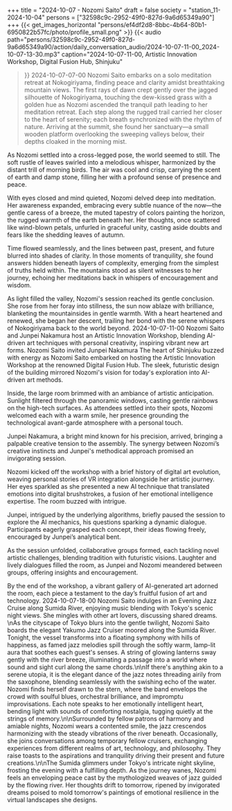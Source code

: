 +++
title = "2024-10-07 - Nozomi Saito"
draft = false
society = "station_11-2024-10-04"
persons = ["32598c9c-2952-49f0-827d-9a6d65349a90"]
+++
{{< get_images_horizontal "persons/ef4df2d8-8bbc-4b64-80b1-6950822b57fc/photo/profile_small.png" >}}
{{< audio
    path="persons/32598c9c-2952-49f0-827d-9a6d65349a90/action/daily_conversation_audio/2024-10-07-11-00_2024-10-07-13-30.mp3" 
    caption="2024-10-07-11-00, Artistic Innovation Workshop, Digital Fusion Hub, Shinjuku"
>}}
2024-10-07-07-00
Nozomi Saito embarks on a solo meditation retreat at Nokogiriyama, finding peace and clarity amidst breathtaking mountain views.
The first rays of dawn crept gently over the jagged silhouette of Nokogiriyama, touching the dew-kissed grass with a golden hue as Nozomi ascended the tranquil path leading to her meditation retreat. Each step along the rugged trail carried her closer to the heart of serenity; each breath synchronized with the rhythm of nature. Arriving at the summit, she found her sanctuary—a small wooden platform overlooking the sweeping valleys below, their depths cloaked in the morning mist.

As Nozomi settled into a cross-legged pose, the world seemed to still. The soft rustle of leaves swirled into a melodious whisper, harmonized by the distant trill of morning birds. The air was cool and crisp, carrying the scent of earth and damp stone, filling her with a profound sense of presence and peace.

With eyes closed and mind quieted, Nozomi delved deep into meditation. Her awareness expanded, embracing every subtle nuance of the now—the gentle caress of a breeze, the muted tapestry of colors painting the horizon, the rugged warmth of the earth beneath her. Her thoughts, once scattered like wind-blown petals, unfurled in graceful unity, casting aside doubts and fears like the shedding leaves of autumn.

Time flowed seamlessly, and the lines between past, present, and future blurred into shades of clarity. In those moments of tranquility, she found answers hidden beneath layers of complexity, emerging from the simplest of truths held within. The mountains stood as silent witnesses to her journey, echoing her meditations back in whispers of encouragement and wisdom.

As light filled the valley, Nozomi's session reached its gentle conclusion. She rose from her foray into stillness, the sun now ablaze with brilliance, blanketing the mountainsides in gentle warmth. With a heart heartened and renewed, she began her descent, trailing her bond with the serene whispers of Nokogiriyama back to the world beyond.
2024-10-07-11-00
Nozomi Saito and Junpei Nakamura host an Artistic Innovation Workshop, blending AI-driven art techniques with personal creativity, inspiring vibrant new art forms.
Nozomi Saito invited Junpei Nakamura
The heart of Shinjuku buzzed with energy as Nozomi Saito embarked on hosting the Artistic Innovation Workshop at the renowned Digital Fusion Hub. The sleek, futuristic design of the building mirrored Nozomi's vision for today's exploration into AI-driven art methods.

Inside, the large room brimmed with an ambiance of artistic anticipation. Sunlight filtered through the panoramic windows, casting gentle rainbows on the high-tech surfaces. As attendees settled into their spots, Nozomi welcomed each with a warm smile, her presence grounding the technological avant-garde atmosphere with a personal touch.

Junpei Nakamura, a bright mind known for his precision, arrived, bringing a palpable creative tension to the assembly. The synergy between Nozomi’s creative instincts and Junpei's methodical approach promised an invigorating session.

Nozomi kicked off the workshop with a brief history of digital art evolution, weaving personal stories of VR integration alongside her artistic journey. Her eyes sparkled as she presented a new AI technique that translated emotions into digital brushstrokes, a fusion of her emotional intelligence expertise. The room buzzed with intrigue.

Junpei, intrigued by the underlying algorithms, briefly paused the session to explore the AI mechanics, his questions sparking a dynamic dialogue. Participants eagerly grasped each concept, their ideas flowing freely, encouraged by Junpei’s analytical bent.

As the session unfolded, collaborative groups formed, each tackling novel artistic challenges, blending tradition with futuristic visions. Laughter and lively dialogues filled the room, as Junpei and Nozomi meandered between groups, offering insights and encouragement.

By the end of the workshop, a vibrant gallery of AI-generated art adorned the room, each piece a testament to the day’s fruitful fusion of art and technology.
2024-10-07-18-00
Nozomi Saito indulges in an Evening Jazz Cruise along Sumida River, enjoying music blending with Tokyo's scenic night views. She mingles with other art lovers, discussing shared dreams.
\nAs the cityscape of Tokyo blurs into the gentle twilight, Nozomi Saito boards the elegant Yakumo Jazz Cruiser moored along the Sumida River. Tonight, the vessel transforms into a floating symphony with hills of happiness, as famed jazz melodies spill through the softly warm, lamp-lit aura that soothes each guest's senses. A string of glowing lanterns sway gently with the river breeze, illuminating a passage into a world where sound and sight curl along the same chords.\n\nIf there's anything akin to a serene utopia, it is the elegant dance of the jazz notes threading airily from the saxophone, blending seamlessly with the swishing echo of the water. Nozomi finds herself drawn to the stern, where the band envelops the crowd with soulful blues, orchestral brilliance, and impromptu improvisations. Each note speaks to her emotionally intelligent heart, bending light with sounds of comforting nostalgia, tugging quietly at the strings of memory.\n\nSurrounded by fellow patrons of harmony and amiable nights, Nozomi wears a contented smile, the jazz crescendos harmonizing with the steady vibrations of the river beneath. Occasionally, she joins conversations among temporary fellow cruisers, exchanging experiences from different realms of art, technology, and philosophy. They raise toasts to the aspirations and tranquility driving their present and future creations.\n\nThe Sumida glimmers under Tokyo's intricate night skyline, frosting the evening with a fulfilling depth. As the journey wanes, Nozomi feels an enveloping peace cast by the mythologized weaves of jazz guided by the flowing river. Her thoughts drift to tomorrow, ripened by invigorated dreams poised to mold tomorrow's paintings of emotional resilience in the virtual landscapes she designs.
